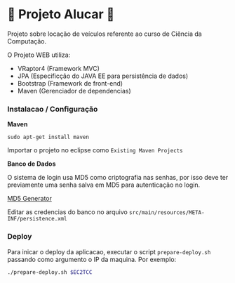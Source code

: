 # :diamond_shape_with_a_dot_inside: Projeto Alucar :diamond_shape_with_a_dot_inside:

Projeto sobre locação de veículos referente ao curso de Ciẽncia da Computação.

O Projeto WEB utiliza:

- VRaptor4 (Framework MVC)
- JPA (Especificção do JAVA EE para persistência de dados)
- Bootstrap (Framework de front-end)
- Maven (Gerenciador de dependencias)

### Instalacao / Configuração

__Maven__ 

``sudo apt-get install maven``

Importar o projeto no eclipse como ``Existing Maven Projects``

__Banco de Dados__

O sistema de login usa MD5 como criptografia nas senhas, por isso deve ter previamente uma senha salva em MD5 para autenticação no login.

[MD5 Generator](http://www.miraclesalad.com/webtools/md5.php)

Editar as credencias do banco no arquivo ``src/main/resources/META-INF/persistence.xml``


### Deploy

Para inicar o deploy da aplicacao, executar o script ``prepare-deploy.sh`` passando como argumento o IP da maquina.
Por exemplo: 
```bash
./prepare-deploy.sh $EC2TCC
```
